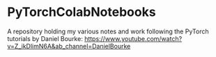# PyTorchColabNotebooks
A repository holding my various notes and work following the PyTorch tutorials by Daniel Bourke:
https://www.youtube.com/watch?v=Z_ikDlimN6A&ab_channel=DanielBourke
